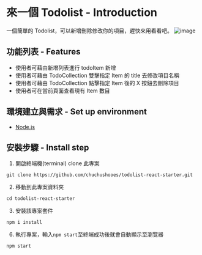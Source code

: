 # 來一個 Todolist - Introduction

一個簡單的 Todolist，可以新增刪除修改你的項目，趕快來用看看吧。
![image](https://github.com/chuchushooes/todolist-react-starter/src/assets/gitImages.TodoPage.png)

## 功能列表 - Features

- 使用者可藉由新增列表進行 todoItem 新增
- 使用者可藉由 TodoCollection 雙擊指定 Item 的 title 去修改項目名稱
- 使用者可藉由 TodoCollection 點擊指定 Item 後的 X 按鈕去刪除項目
- 使用者可在當前頁面查看現有 Item 數目

## 環境建立與需求 - Set up environment

- [Node.js](https://nodejs.org/en/)

## 安裝步驟 - Install step

1. 開啟終端機(terminal) clone 此專案

```
git clone https://github.com/chuchushooes/todolist-react-starter.git
```

2. 移動到此專案資料夾

```
cd todolist-react-starter
```

3. 安裝該專案套件

```
npm i install
```

6. 執行專案，輸入`npm start`至終端成功後就會自動顯示至瀏覽器

```
npm start
```
